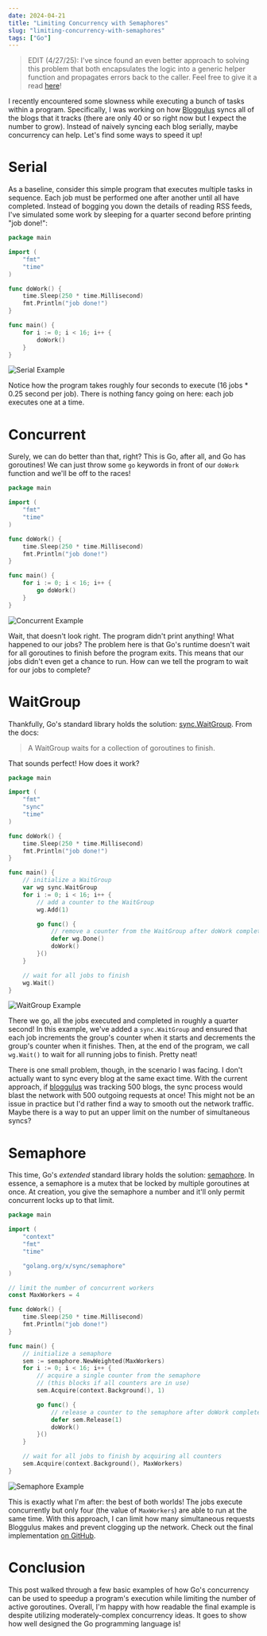 ```yaml
---
date: 2024-04-21
title: "Limiting Concurrency with Semaphores"
slug: "limiting-concurrency-with-semaphores"
tags: ["Go"]
---
```


> EDIT (4/27/25): I've since found an even better approach to solving this problem that both encapsulates the logic into a generic helper function and propagates errors back to the caller.
> Feel free to give it a read [here](/posts/a-parallel-foreach-implementation-in-go/)!

I recently encountered some slowness while executing a bunch of tasks within a program.
Specifically, I was working on how [Bloggulus](https://bloggulus.com/) syncs all of the blogs that it tracks (there are only 40 or so right now but I expect the number to grow).
Instead of naively syncing each blog serially, maybe concurrency can help.
Let's find some ways to speed it up!

# Serial

As a baseline, consider this simple program that executes multiple tasks in sequence.
Each job must be performed one after another until all have completed.
Instead of bogging you down the details of reading RSS feeds, I've simulated some work by sleeping for a quarter second before printing "job done!":

```go
package main

import (
	"fmt"
	"time"
)

func doWork() {
	time.Sleep(250 * time.Millisecond)
	fmt.Println("job done!")
}

func main() {
	for i := 0; i < 16; i++ {
		doWork()
	}
}
```

![Serial Example](/images/20240421/serial-min.gif)

Notice how the program takes roughly four seconds to execute (16 jobs \* 0.25 second per job).
There is nothing fancy going on here: each job executes one at a time.

# Concurrent

Surely, we can do better than that, right?
This is Go, after all, and Go has goroutines!
We can just throw some `go` keywords in front of our `doWork` function and we'll be off to the races!

```go
package main

import (
	"fmt"
	"time"
)

func doWork() {
	time.Sleep(250 * time.Millisecond)
	fmt.Println("job done!")
}

func main() {
	for i := 0; i < 16; i++ {
		go doWork()
	}
}
```

![Concurrent Example](/images/20240421/concurrent-min.gif)

Wait, that doesn't look right.
The program didn't print anything!
What happened to our jobs?
The problem here is that Go's runtime doesn't wait for all goroutines to finish before the program exits.
This means that our jobs didn't even get a chance to run.
How can we tell the program to wait for our jobs to complete?

# WaitGroup

Thankfully, Go's standard library holds the solution: [sync.WaitGroup](https://pkg.go.dev/sync#WaitGroup).
From the docs:

> A WaitGroup waits for a collection of goroutines to finish.

That sounds perfect!
How does it work?

```go
package main

import (
	"fmt"
	"sync"
	"time"
)

func doWork() {
	time.Sleep(250 * time.Millisecond)
	fmt.Println("job done!")
}

func main() {
	// initialize a WaitGroup
	var wg sync.WaitGroup
	for i := 0; i < 16; i++ {
		// add a counter to the WaitGroup
		wg.Add(1)

		go func() {
			// remove a counter from the WaitGroup after doWork completes
			defer wg.Done()
			doWork()
		}()
	}

	// wait for all jobs to finish
	wg.Wait()
}
```

![WaitGroup Example](/images/20240421/waitgroup-min.gif)

There we go, all the jobs executed and completed in roughly a quarter second!
In this example, we've added a `sync.WaitGroup` and ensured that each job increments the group's counter when it starts and decrements the group's counter when it finishes.
Then, at the end of the program, we call `wg.Wait()` to wait for all running jobs to finish.
Pretty neat!

There is one small problem, though, in the scenario I was facing.
I don't actually want to sync every blog at the same exact time.
With the current approach, if [bloggulus](https://bloggulus.com/) was tracking 500 blogs, the sync process would blast the network with 500 outgoing requests at once!
This might not be an issue in practice but I'd rather find a way to smooth out the network traffic.
Maybe there is a way to put an upper limit on the number of simultaneous syncs?

# Semaphore

This time, Go's _extended_ standard library holds the solution: [semaphore](https://pkg.go.dev/golang.org/x/sync/semaphore).
In essence, a semaphore is a mutex that be locked by multiple goroutines at once.
At creation, you give the semaphore a number and it'll only permit concurrent locks up to that limit.

```go
package main

import (
	"context"
	"fmt"
	"time"

	"golang.org/x/sync/semaphore"
)

// limit the number of concurrent workers
const MaxWorkers = 4

func doWork() {
	time.Sleep(250 * time.Millisecond)
	fmt.Println("job done!")
}

func main() {
	// initialize a semaphore
	sem := semaphore.NewWeighted(MaxWorkers)
	for i := 0; i < 16; i++ {
		// acquire a single counter from the semaphore
		// (this blocks if all counters are in use)
		sem.Acquire(context.Background(), 1)

		go func() {
			// release a counter to the semaphore after doWork completes
			defer sem.Release(1)
			doWork()
		}()
	}

	// wait for all jobs to finish by acquiring all counters
	sem.Acquire(context.Background(), MaxWorkers)
}
```

![Semaphore Example](/images/20240421/semaphore-min.gif)

This is exactly what I'm after: the best of both worlds!
The jobs execute concurrently but only four (the value of `MaxWorkers`) are able to run at the same time.
With this approach, I can limit how many simultaneous requests Bloggulus makes and prevent clogging up the network.
Check out the final implementation [on GitHub](https://github.com/theandrew168/bloggulus/blob/981424b37cee14a13f4caec556bcc3042260ab37/backend/service/sync.go#L89-L116).

# Conclusion

This post walked through a few basic examples of how Go's concurrency can be used to speedup a program's execution while limiting the number of active goroutines.
Overall, I'm happy with how readable the final example is despite utilizing moderately-complex concurrency ideas.
It goes to show how well designed the Go programming language is!
